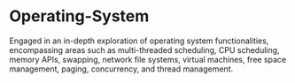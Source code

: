 # Operating-System
Engaged in an in-depth exploration of operating system functionalities, encompassing areas such as multi-threaded scheduling, CPU scheduling, memory APIs, swapping, network file systems, virtual machines, free space management, paging, concurrency, and thread management.
